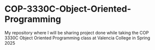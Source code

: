 # COP-3330C-Object-Oriented-Programming
My repository where I will be sharing project done while taking the COP 3330C Object Oriented Programming class at Valencia College in Spring 2025
